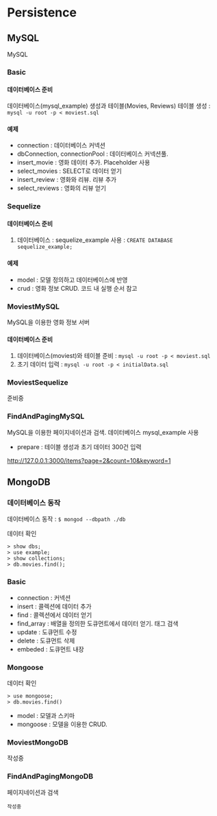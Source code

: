 # Persistence

## MySQL
MySQL

### Basic

#### 데이터베이스 준비

데이터베이스(mysql_example) 생성과 테이블(Movies,  Reviews) 테이블 생성 : `mysql -u root -p < moviest.sql`

#### 예제

- connection : 데이터베이스 커넥션
- dbConnection, connectionPool : 데이터베이스 커넥션풀. 
- insert_movie : 영화 데이터 추가. Placeholder 사용 
- select_movies : SELECT로 데이터 얻기
- insert_review : 영화와 리뷰. 리뷰 추가
- select_reviews : 영화의 리뷰 얻기


### Sequelize

#### 데이터베이스 준비
1. 데이터베이스 : sequelize_example 사용 : `CREATE DATABASE sequelize_example;`

#### 예제
- model : 모델 정의하고 데이터베이스에 반영
- crud : 영화 정보 CRUD. 코드 내 실행 순서 참고

### MoviestMySQL
MySQL을 이용한 영화 정보 서버

#### 데이터베이스 준비 

1. 데이터베이스(moviest)와 테이블 준비 :  `mysql -u root -p < moviest.sql`
1. 초기 데이터 입력 : `mysql -u root -p < initialData.sql`

### MoviestSequelize
준비중


### FindAndPagingMySQL
MySQL을 이용한 페이지네이션과 검색. 데이터베이스 mysql_example 사용

- prepare : 테이블 생성과 초기 데이터 300건 입력

http://127.0.0.1:3000/items?page=2&count=10&keyword=1

## MongoDB

### 데이터베이스 동작

데이터베이스 동작 : `$ mongod --dbpath ./db`

데이터 확인

```` 
> show dbs;
> use example;
> show collections;
> db.movies.find();
````

### Basic

- connection : 커넥션
- insert : 콜렉션에 데이터 추가
- find : 콜렉션에서 데이터 얻기
- find_array : 배열을 정의한 도큐먼트에서 데이터 얻기. 태그 검색
- update : 도큐먼트 수정
- delete : 도큐먼트 삭제
- embeded : 도큐먼트 내장


### Mongoose

데이터 확인
````
> use mongoose;
> db.movies.find()
````

- model : 모델과 스키마
- mongoose : 모델을 이용한 CRUD. 


### MoviestMongoDB

작성중


### FindAndPagingMongoDB
페이지네이션과 검색

`작성중`